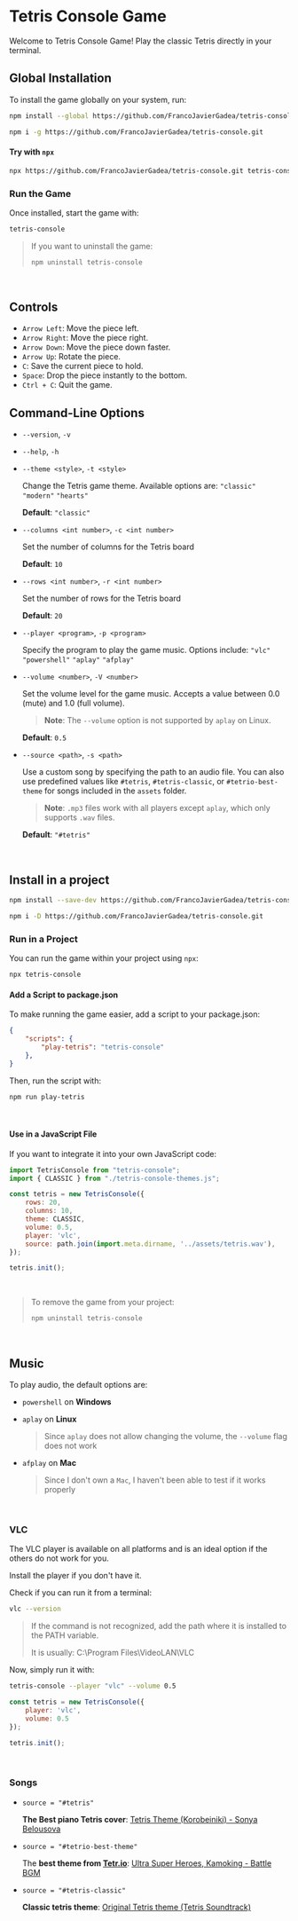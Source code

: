 # Tetris Console Game

Welcome to Tetris Console Game! Play the classic Tetris directly in your terminal.

## Global Installation

To install the game globally on your system, run:

```sh
npm install --global https://github.com/FrancoJavierGadea/tetris-console.git
```
```sh
npm i -g https://github.com/FrancoJavierGadea/tetris-console.git
```

#### Try with `npx`

```sh
npx https://github.com/FrancoJavierGadea/tetris-console.git tetris-console
```

### Run the Game

Once installed, start the game with:

```sh
tetris-console
```

> If you want to uninstall the game:
> 
> ```sh
> npm uninstall tetris-console
> ```

<br>

## Controls

- `Arrow Left`: Move the piece left.
- `Arrow Right`: Move the piece right.
- `Arrow Down`: Move the piece down faster.
- `Arrow Up`: Rotate the piece.
- `C`: Save the current piece to hold.
- `Space`: Drop the piece instantly to the bottom.
- `Ctrl + C`: Quit the game.

## Command-Line Options

- `--version`, `-v`

- `--help`, `-h`

- `--theme <style>`, `-t <style>` 
  
    Change the Tetris game theme. Available options are: `"classic"` `"modern"` `"hearts"`

    **Default**: `"classic"`

- `--columns <int number>`, `-c <int number>` 
  
    Set the number of columns for the Tetris board
  
    **Default**: `10`

- `--rows <int number>`, `-r <int number>` 
  
    Set the number of rows for the Tetris board

    **Default**: `20`

- `--player <program>`, `-p <program>` 
  
    Specify the program to play the game music. Options include: `"vlc"` `"powershell"` `"aplay"` `"afplay"`

- `--volume <number>`, `-V <number>` 
  
    Set the volume level for the game music. Accepts a value between 0.0 (mute) and 1.0 (full volume). 

    > **Note**: The `--volume` option is not supported by `aplay` on Linux.

    **Default**: `0.5`

- `--source <path>`, `-s <path>` 
  
  Use a custom song by specifying the path to an audio file. You can also use predefined values like `#tetris`, `#tetris-classic`, or `#tetrio-best-theme` for songs included in the `assets` folder.

  > **Note**: `.mp3` files work with all players except `aplay`, which only supports `.wav` files.

  **Default**: `"#tetris"`

<br>


## Install in a project

```sh
npm install --save-dev https://github.com/FrancoJavierGadea/tetris-console.git
```
```sh
npm i -D https://github.com/FrancoJavierGadea/tetris-console.git
```

### Run in a Project

You can run the game within your project using `npx`:

```sh
npx tetris-console
```


#### Add a Script to package.json

To make running the game easier, add a script to your package.json:

```json
{
    "scripts": {
        "play-tetris": "tetris-console"
    },
}
```
Then, run the script with:
```sh
npm run play-tetris
```


<br>

#### Use in a JavaScript File

If you want to integrate it into your own JavaScript code:

```js
import TetrisConsole from "tetris-console";
import { CLASSIC } from "./tetris-console-themes.js";

const tetris = new TetrisConsole({
    rows: 20,
    columns: 10,
    theme: CLASSIC,
    volume: 0.5,
    player: 'vlc',
    source: path.join(import.meta.dirname, '../assets/tetris.wav'),
});

tetris.init();
```

<br>

> To remove the game from your project:
> 
> ```sh
> npm uninstall tetris-console
> ```

<br>

## Music

To play audio, the default options are:

- `powershell` on **Windows**
  
- `aplay` on **Linux**
  
    > Since `aplay` does not allow changing the volume, the `--volume` flag does not work

- `afplay` on **Mac**

    > Since I don't own a `Mac`, I haven't been able to test if it works properly

<br>

### VLC

The VLC player is available on all platforms and is an ideal option if the others do not work for you.

Install the player if you don't have it.

Check if you can run it from a terminal:

```sh
vlc --version
```

> If the command is not recognized, add the path where it is installed to the PATH variable.
> 
> It is usually: C:\Program Files\VideoLAN\VLC

Now, simply run it with:

```sh
tetris-console --player "vlc" --volume 0.5
```

```js
const tetris = new TetrisConsole({
    player: 'vlc',
    volume: 0.5
});

tetris.init();
```

<br>

### Songs

- `source = "#tetris"`

    **The Best piano Tetris cover**: [Tetris Theme (Korobeiniki) - Sonya Belousova](https://www.youtube.com/watch?v=q8rcTvAoRzk)

- `source = "#tetrio-best-theme"`

    The **best theme from [Tetr.io](https://tetr.io/)**: [Ultra Super Heroes, Kamoking - Battle BGM](https://www.youtube.com/watch?v=hhQcoxDMMs0)

- `source = "#tetris-classic"`

    **Classic tetris theme**: [Original Tetris theme (Tetris Soundtrack)](https://www.youtube.com/watch?v=NmCCQxVBfyM)